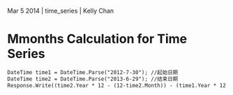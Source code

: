 Mar 5 2014 | time_series | Kelly Chan
# Mmonths Calculation for Time Series

```asp
DateTime time1 = DateTime.Parse("2012-7-30"); //起始日期  
DateTime time2 = DateTime.Parse("2013-6-29"); //结束日期  
Response.Write((time2.Year * 12 - (12-time2.Month)) - (time1.Year * 12 -(12-time1.Month))); 
```
